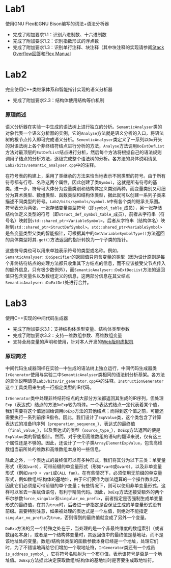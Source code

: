 # Lab1
使用GNU Flex和GNU Bison编写的词法+语法分析器
- 完成了附加要求1.1：识别八进制数、十六进制数
- 完成了附加要求1.2：识别指数形式的浮点数
- 完成了附加要求1.3：识别单行注释、块注释（其中块注释的实现请参阅[Stack Overflow回答](https://stackoverflow.com/questions/2130097/difficulty-getting-c-style-comments-in-flex-lex)和[Flex Manual](http://westes.github.io/flex/manual/Start-Conditions.html)

# Lab2
完全使用C++类继承体系和智能指针实现的语义分析器
- 完成了附加要求2.3：结构体使用结构等价机制
### 原理简述
语义分析器在实验一中生成的语法树上进行独立的分析。`SemanticAnalyser`类的对象代表一个语义分析器的实例，它的`Analyse`方法就是语义分析的入口，将语法树的根节点传入即可完成语义分析。`SementicAnalyser`类定义了一系列以`Do`开头的对语法树上各个非终结符结点进行分析的方法，`Analyse`方法调用`DoExtDefList`方法对最顶层的`ExtDefList`结点进行分析，然后每个方法将根据自己的语法规则调用子结点的分析方法，逐级完成整个语法树的分析。各方法的具体说明请见`Lab2/bits/semantic_analyser.cpp`中的注释。  

在符号表的构建上，采用了类继承的方法来恰当地表示不同类型的符号。由于所有符号都有行号、名称这两个属性，因此创建了类`Symbol`，这就是所有符号的基类。进一步，符号可大体分为变量类别和结构体定义类别两种，而变量类别又可细分为算术类型、数组类型、函数类型和结构体类型，据此就可以创建一系列子类来描述不同类型的符号。`Lab2/bits/symbols/symbol.h`中有各个类的继承关系图。符号表分为两张，一张存储变量类型符号（即`symbol_table_`成员），另一张存储结构体定义类型的符号（即`struct_def_symbol_table_`成员），前者从字符串（符号名）映射到`std::shared_ptr<VariableSymbol>`，后者从字符串（结构体名）映射到`std::shared_ptr<StructDefSymbol>`。`std::shared_ptr<VariableSymbol>`是各变量类型父类的智能指针，可根据其中的`GetVariableSymbolType()`方法返回的具体类型将其`.get()`方法返回的指针转换为一个子类的指针。  

这些符号类也可以用来单独表示符号的类型或名称。例如，`SemanticAnalyser::DoSpecifier`的返回值只包含变量的类型（因为设计原则是每个非终结符结点的处理方法都只收集其下方结点的信息，而不应该接受父节点传入的额外信息，只有极少数例外），而`SemanticAnalyser::DoExtDecList`方法的返回值只包含变量名以及数组定义的信息，这两部分信息在其父结点`SemanticAnalyser::DoExtDef`处进行合并。

# Lab3
使用C++实现的中间代码生成器
- 完成了附加要求3.1：支持结构体类型变量、结构体类型参数
- 完成了附加要求3.2：支持一维数组参数、高维数组变量
- 支持全局变量的声明和使用，针对本人开发的[Web版IR虚拟机](https://ernestthepoet.github.io/ir-virtual-machine/)
### 原理简述
中间代码生成器同样在实验一中生成的语法树上独立运行，中间代码生成器类`IrGenerator`使用与实验二中`SemanticAnalyser`类相同的语法树分析基架。各方法的具体说明请见`Lab3/bits/ir_generator.cpp`中的注释。`InstructionGenerator`这个工具类用来生成一行指定类型的IR代码。  

`IrGenerator`类中处理非终结符结点的大部分方法都返回其生成的IR序列，但处理`Exp`（表达式）结点的方法`DoExp`较为特殊。一个表达式结点一定代表着某个值，我们需要将这个值返回给调用`DoExp`方法的其他结点；而得到这个值之前，可能还需要执行一系列前序IR指令。因此，我们设计了`ExpValue`类，这个类包含了计算表达式的准备IR序列（`preparation_sequence_`）、表达式的最终值（`final_value_`），以及表达式的类型（`source_type_`），`DoExp`方法返回的便是`ExpValue`类的智能指针。然而，对于使用高维数组的语句的翻译来说，仅有这三个属性还是不够的。因此，还设计了一个子类`ArrayElementExpValue`，包含高维数组当前所处的维数和高维数组本身的一些信息。  

除此之外，一个表达式的最终值可以有多种形式，我们将其分为以下三类：单变量形式（形如`var0`），可带前缀的单变量形式（形如`*var0`或`&var0`），以及非单变量形式（例如`var0 + var1`或`CALL fun`）。在有些情况下，必须使用无前缀的单变量形式，例如数组/结构体的基地址，由于它们要作为加法运算的一个操作数出现，因此它们必须是可带前缀的单个变量；有些情况下，则可以使用非单变量形式，这样可以省去一条赋值语句，有利于精简代码。因此，`DoExp`方法还接受额外的两个布尔参数`force_singular`和`singular_no_prefix`，前者指定是否强制生成单变量形式的最终值，在其为`true`时，后者进一步指定是否保证生成的单变量形式没有前缀。需要特别注意，如果被处理的表达式是一个左值，则绝对不能指定`singular_no_prefix`为`true`，否则得到的最终值就变成了另外一个变量。  

`DoExp`方法的另一个特殊之处在于，当处理的是一个非最终维度的数组索引（或者数组名本身），或者是一个结构体变量时，其返回值中的最终值是基地址，而不是该地址处的变量。数组/结构体类型的函数参数本身已经是一个地址，处理它们时，为了不错误地再给它们增加一个取地址符，`IrGenerator`类还有一个成员`is_address_symbol_`，它将符号名映射为一个布尔值，表示该符号是否是一个地址值。`DoExp`方法据此决定获取数组/结构体的基地址时是否要生成取地址符。
